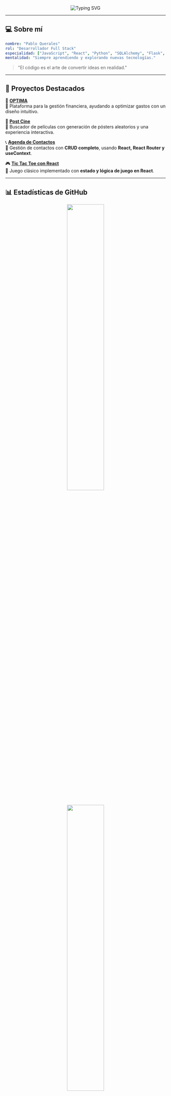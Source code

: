 <div align="center">
  <img src="https://readme-typing-svg.demolab.com?font=Fira+Code&size=28&duration=1000&pause=500&color=D4A017&center=true&vCenter=true&multiline=true&repeat=false&random=false&width=1000&height=120&lines=>_Soy+Pablo+Querales;>_Full+Stack+Developer" alt="Typing SVG" />
</div>

---

## 💻 Sobre mí

```yaml
nombre: "Pablo Querales"
rol: "Desarrollador Full Stack"
especialidad: ["JavaScript", "React", "Python", "SQLAlchemy", "Flask", "Postgres"]
mentalidad: "Siempre aprendiendo y explorando nuevas tecnologías."
```

> "El código es el arte de convertir ideas en realidad."

---

## 🎯 Proyectos Destacados

🌟 **[OPTIMA](https://github.com/PabloQuerales/optima-app)**  
📌 Plataforma para la gestión financiera, ayudando a optimizar gastos con un diseño intuitivo.

🎥 **[Post Cine](https://github.com/PabloQuerales/buscador-de-pel-culas-con-react)**  
📌 Buscador de películas con generación de pósters aleatorios y una experiencia interactiva.

📞 **[Agenda de Contactos](https://github.com/PabloQuerales/agenda-de-contactos)**  
📌 Gestión de contactos con **CRUD completo**, usando **React, React Router y useContext**.

🎮 **[Tic Tac Toe con React](https://github.com/PabloQuerales/tic-tac-toe-react)**  
📌 Juego clásico implementado con **estado y lógica de juego en React**.

---

## 📊 Estadísticas de GitHub

<p align="center">
  <img width="48%" src="https://github-readme-stats.vercel.app/api?username=PabloQuerales&show_icons=true&theme=monokai" />
</p>

<p align="center">
  <img width="48%" src="https://github-readme-stats.vercel.app/api/top-langs/?username=PabloQuerales&layout=compact&theme=monokai" />
</p>

---

## 🛠️ Tecnologías y Herramientas

<div align="center">
  <img src="https://skillicons.dev/icons?i=html,css,js,react,python,flask,postgresql,git,github,vscode" />
</div>

---

## 📞 Conéctate conmigo

Si te interesa la tecnología, el desarrollo web o simplemente intercambiar ideas, aquí me puedes encontrar:

📧 **Email:** [pabloquerales20@gmail.com](mailto:pabloquerales20@gmail.com)  
🏢 **LinkedIn:** [linkedin.com/in/pabloquerales](https://www.linkedin.com/in/pablo-querales)  
👨‍💻 **GitHub:** [github.com/PabloQuerales](https://github.com/PabloQuerales)

💡 Siempre abierto a conversaciones sobre tecnología y desarrollo de software.
